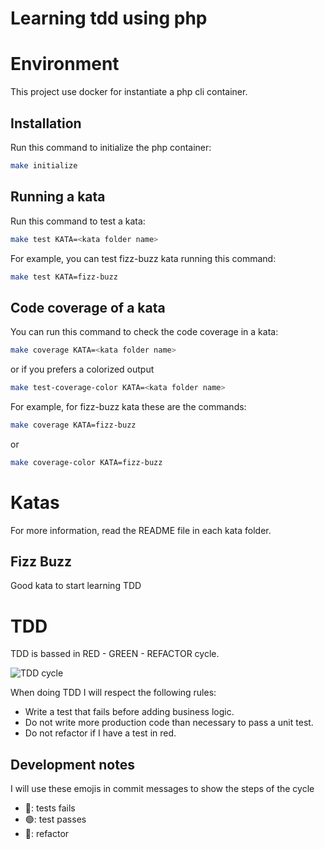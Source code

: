 # Learning tdd using php

# Environment

This project use docker for instantiate a php cli container. 

## Installation

Run this command to initialize the php container:

```bash
make initialize
```

## Running a kata

Run this command to test a kata:

```bash
make test KATA=<kata folder name>
```

For example, you can test fizz-buzz kata running this command:

```bash
make test KATA=fizz-buzz
```

## Code coverage of a kata

You can run this command to check the code coverage in a kata:

```bash
make coverage KATA=<kata folder name>
```

or if you prefers a colorized output

```bash
make test-coverage-color KATA=<kata folder name>
```

For example, for fizz-buzz kata these are the commands:

```bash
make coverage KATA=fizz-buzz
```

or

```bash
make coverage-color KATA=fizz-buzz
```

# Katas

For more information, read the README file in each kata folder.

## Fizz Buzz

Good kata to start learning TDD

# TDD

TDD is bassed in RED - GREEN - REFACTOR cycle. 

![TDD cycle](https://blog.codium.team/img/tdd-cycle.png)

When doing TDD I will respect the following rules:

- Write a test that fails before adding business logic.
- Do not write more production code than necessary to pass a unit test.
- Do not refactor if I have a test in red.

## Development notes

I will use these emojis in commit messages to show the steps of the cycle

- 🔴: tests fails
- 🟢: test passes
- 🔵: refactor
